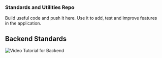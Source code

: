 ### Standards and Utilities Repo

Build useful code and push it here. Use it to add, test and improve features in the application.

## Backend Standards
![Video Tutorial for Backend](https://drive.google.com/file/d/1yBGQdPvO3Psrxwvf7Rafv4fgDjub3uFr/view?usp=share_link)